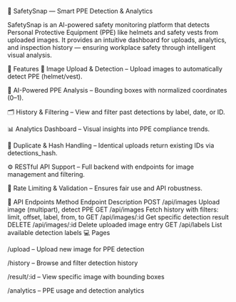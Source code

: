 🦺 SafetySnap — Smart PPE Detection & Analytics

SafetySnap is an AI-powered safety monitoring platform that detects Personal Protective Equipment (PPE) like helmets and safety vests from uploaded images. It provides an intuitive dashboard for uploads, analytics, and inspection history — ensuring workplace safety through intelligent visual analysis.

🚀 Features
📸 Image Upload & Detection – Upload images to automatically detect PPE (helmet/vest).

🧠 AI-Powered PPE Analysis – Bounding boxes with normalized coordinates (0–1).

🗂 History & Filtering – View and filter past detections by label, date, or ID.

📊 Analytics Dashboard – Visual insights into PPE compliance trends.

🔐 Duplicate & Hash Handling – Identical uploads return existing IDs via detections_hash.

⚙️ RESTful API Support – Full backend with endpoints for image management and filtering.

🚫 Rate Limiting & Validation – Ensures fair use and API robustness.

📑 API Endpoints Method Endpoint Description POST /api/images Upload image (multipart), detect PPE GET /api/images Fetch history with filters: limit, offset, label, from, to GET /api/images/:id Get specific detection result DELETE /api/images/:id Delete uploaded image entry GET /api/labels List available detection labels 💻 Pages

/upload – Upload new image for PPE detection

/history – Browse and filter detection history

/result/:id – View specific image with bounding boxes

/analytics – PPE usage and detection analytics


